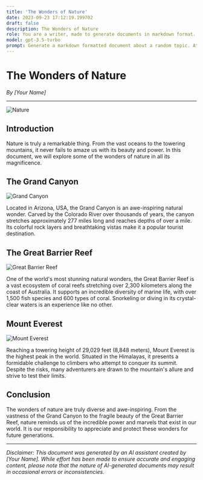 ```yaml
---
title: 'The Wonders of Nature'
date: 2023-09-23 17:12:19.199702
draft: false
description: The Wonders of Nature
role: You are a writer, made to generate documents in markdown format. It is very important that all of the documents you generate are in valid markdown format.
model: gpt-3.5-turbo
prompt: Generate a markdown formatted document about a random topic. At the bottom, include a disclaimer explaining that the document was generated by you. The first line of the document should be the title. Make sure that the entire document is in proper markdown format, using a mix of various tags to make the document visually appealing.
---
```


# The Wonders of Nature

*By [Your Name]*

---

![Nature](https://images.unsplash.com/photo-1501527619047-4b61c0dcef16?ixlib=rb-1.2.1&auto=format&fit=crop&w=1350&q=80)

## Introduction

Nature is truly a remarkable thing. From the vast oceans to the towering mountains, it never fails to amaze us with its beauty and power. In this document, we will explore some of the wonders of nature in all its magnificence.

## The Grand Canyon

![Grand Canyon](https://images.unsplash.com/photo-1523905337154-5bbad6dd4da5?ixlib=rb-1.2.1&auto=format&fit=crop&w=1350&q=80)

Located in Arizona, USA, the Grand Canyon is an awe-inspiring natural wonder. Carved by the Colorado River over thousands of years, the canyon stretches approximately 277 miles long and reaches depths of over a mile. Its colorful rock layers and breathtaking vistas make it a popular tourist destination.

## The Great Barrier Reef

![Great Barrier Reef](https://images.unsplash.com/photo-1497644083527-5f8f70638b50?ixlib=rb-1.2.1&auto=format&fit=crop&w=1353&q=80)

One of the world's most stunning natural wonders, the Great Barrier Reef is a vast ecosystem of coral reefs stretching over 2,300 kilometers along the coast of Australia. It supports an incredible diversity of marine life, with over 1,500 fish species and 600 types of coral. Snorkeling or diving in its crystal-clear waters is an experience like no other.

## Mount Everest

![Mount Everest](https://images.unsplash.com/photo-1568450398374-7676f702fd52?ixlib=rb-1.2.1&auto=format&fit=crop&w=1350&q=80)

Reaching a towering height of 29,029 feet (8,848 meters), Mount Everest is the highest peak in the world. Situated in the Himalayas, it presents a formidable challenge to climbers who attempt to conquer its summit. Despite the risks, many adventurers are drawn to the mountain's allure and strive to test their limits.

## Conclusion

The wonders of nature are truly diverse and awe-inspiring. From the vastness of the Grand Canyon to the fragile beauty of the Great Barrier Reef, nature reminds us of the incredible power and marvels that exist in our world. It is our responsibility to appreciate and protect these wonders for future generations.

---

*Disclaimer: This document was generated by an AI assistant created by [Your Name]. While effort has been made to ensure accurate and engaging content, please note that the nature of AI-generated documents may result in occasional errors or inconsistencies.*